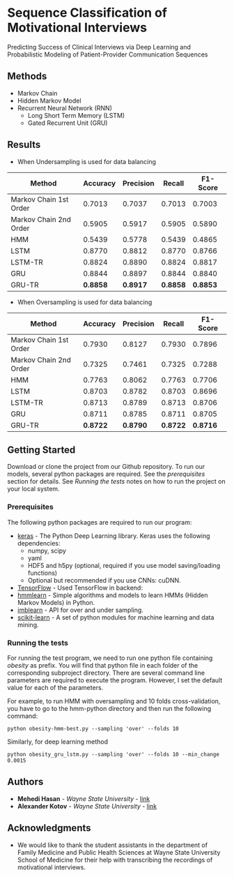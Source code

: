 # Sequence Classification of Motivational Interviews

Predicting Success of Clinical Interviews via Deep Learning and Probabilistic Modeling of Patient-Provider Communication Sequences

## Methods

* Markov Chain
* Hidden Markov Model
* Recurrent Neural Network (RNN)
    * Long Short Term Memory (LSTM)
    * Gated Recurrent Unit (GRU)

## Results

* When Undersampling is used for data balancing

Method | Accuracy | Precision | Recall | F1-Score
------------------ | ------------- | ------------ | ------------- | ------------
Markov Chain 1st Order | 0.7013 | 0.7037 | 0.7013 | 0.7003
Markov Chain 2nd Order | 0.5905 | 0.5917 | 0.5905 | 0.5890
HMM | 0.5439 | 0.5778 | 0.5439 | 0.4865
LSTM | 0.8770 | 0.8812 | 0.8770 | 0.8766
LSTM-TR | 0.8824 | 0.8890 | 0.8824 | 0.8817
GRU | 0.8844 | 0.8897 | 0.8844 | 0.8840
GRU-TR | **0.8858** | **0.8917** | **0.8858** | **0.8853**


* When Oversampling is used for data balancing

Method | Accuracy | Precision | Recall | F1-Score
------------------ | ------------- | ------------ | ------------- | ------------
Markov Chain 1st Order | 0.7930 | 0.8127 | 0.7930 | 0.7896
Markov Chain 2nd Order | 0.7325 | 0.7461 | 0.7325 | 0.7288
HMM | 0.7763 | 0.8062 | 0.7763 | 0.7706
LSTM | 0.8703 | 0.8782 | 0.8703 | 0.8696
LSTM-TR | 0.8713 | 0.8789 | 0.8713 | 0.8706
GRU | 0.8711 | 0.8785 | 0.8711 | 0.8705
GRU-TR | **0.8722** | **0.8790** | **0.8722** | **0.8716**

## Getting Started

Download or clone the project from our Github repository. To run our models, several python packages are required. See the _prerequisites_ section for details. See _Running the tests_ notes on how to run the project on your local system.

### Prerequisites

The following python packages are required to run our program:
* [keras](https://keras.io/) - The Python Deep Learning library. Keras uses the following dependencies:
    * numpy, scipy
    * yaml
    * HDF5 and h5py (optional, required if you use model saving/loading functions)
    * Optional but recommended if you use CNNs: cuDNN.
* [TensorFlow](https://maven.apache.org/) - Used TensorFlow in backend:
* [hmmlearn](https://hmmlearn.readthedocs.io/en/latest/) - Simple algorithms and models to learn HMMs (Hidden Markov Models) in Python.
* [imblearn](http://contrib.scikit-learn.org/imbalanced-learn/stable/api.html#module-imblearn.over_sampling) - API for over and under sampling.
* [scikit-learn](https://pypi.python.org/pypi/scikit-learn) - A set of python modules for machine learning and data mining.


### Running the tests

For running the test program, we need to run one python file containing _obesity_ as prefix. You will find that python file in each folder of the corresponding subproject directory. There are several command line parameters are required to execute the program. However, I set the default value for each of the parameters. 

For example, to run HMM with oversampling and 10 folds cross-validation, you have to go to the hmm-python directory and then run the following command: 
```
python obesity-hmm-best.py --sampling 'over' --folds 10   
```
Similarly, for deep learning method
```
python obesity_gru_lstm.py --sampling 'over' --folds 10 --min_change 0.0015
```

## Authors

* **Mehedi Hasan** - *Wayne State University* - [link](https://www.researchgate.net/profile/Mehedi_Hasan33)
* **Alexander Kotov** - *Wayne State University* - [link](http://www.cs.wayne.edu/kotov/)


## Acknowledgments

* We would like to thank the student assistants in the department of Family Medicine and Public Health Sciences at Wayne State University School of Medicine for their help with transcribing the recordings of motivational interviews.



